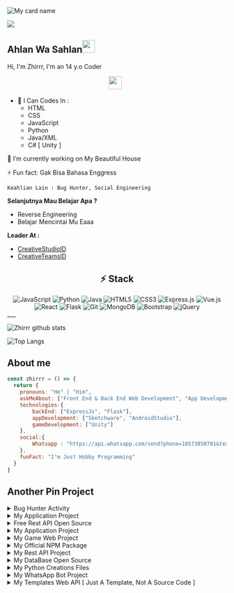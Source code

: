 ![My card name](https://cardivo.vercel.app/api?name=Zhirrr&description=Hi,%20i%27m%20a%20back%20end%20web%20developer%20and%20i%27m%2014%20y.o.%20Nice%20to%20meet%20you%20%F0%9F%91%8B&image=https://avatars.githubusercontent.com/u/75620279?v=4&backgroundColor=%23ecf0f1&instagram=zhirr_ajalah&linkedin=Zhirrr&github=Zhirrr&twitter=Zhirrr&pattern=leaf&colorPattern=%23eaeaea)

![](https://visitor-badge.glitch.me/badge?page_id=Zhirrr)

## Ahlan Wa Sahlan<img src="https://github.com/TheDudeThatCode/TheDudeThatCode/blob/master/Assets/Hi.gif" width="29px">
Hi, I'm Zhirrr, I'm an 14 y.o Coder
<br>
<p align='center'>
   <a href="https://wa.me/18573850781"><img height="30" src="https://c.top4top.io/p_1837yybbf0.jpeg"></a>&nbsp;&nbsp;
</P>

- 🌱 I Can Codes In :
  - HTML
  - CSS
  - JavaScript
  - Python
  - Java/XML
  - C# [ Unity ]
 
 🔭 I’m currently working on My Beautiful House
 
 ⚡ Fun fact: Gak Bisa Bahasa Enggress

    Keahlian Lain : Bug Hunter, Social Engineering

**Selanjutnya Mau Belajar Apa ?**
- Reverse Engineering
- Belajar Mencintai Mu Eaaa

**Leader At :**
- [CreativeStudioID](https://github.com/CreativeStudioID)
- [CreativeTeamsID](https://github.com/CreativeTeamsID)

## <div align="center">⚡ Stack </div>
<div align="center">
<img alt="JavaScript" src="https://img.shields.io/badge/javascript%20-%23323330.svg?&style=for-the-badge&logo=javascript&logoColor=%23F7DF1E"/>
<img alt="Python" src="https://img.shields.io/badge/python%20-%2314354C.svg?&style=for-the-badge&logo=python&logoColor=white"/>
<img alt="Java" src="https://img.shields.io/badge/java-%23ED8B00.svg?&style=for-the-badge&logo=java&logoColor=white"/>
<img alt="HTML5" src="https://img.shields.io/badge/html5%20-%23E34F26.svg?&style=for-the-badge&logo=html5&logoColor=white"/>
<img alt="CSS3" src="https://img.shields.io/badge/css3%20-%231572B6.svg?&style=for-the-badge&logo=css3&logoColor=white"/>
<img alt="Express.js" src="https://img.shields.io/badge/express.js%20-%23404d59.svg?&style=for-the-badge"/>
<img alt="Vue.js" src="https://img.shields.io/badge/vuejs%20-%2335495e.svg?&style=for-the-badge&logo=vue.js&logoColor=%234FC08D"/>
<img alt="React" src="https://img.shields.io/badge/react%20-%2320232a.svg?&style=for-the-badge&logo=react&logoColor=%2361DAFB"/>
<img alt="Flask" src="https://img.shields.io/badge/flask%20-%23000.svg?&style=for-the-badge&logo=flask&logoColor=white"/>
<img alt="Git" src="https://img.shields.io/badge/git%20-%23F05033.svg?&style=for-the-badge&logo=git&logoColor=white"/>
<img alt="MongoDB" src ="https://img.shields.io/badge/MongoDB-%234ea94b.svg?&style=for-the-badge&logo=mongodb&logoColor=white"/>
<img alt="Bootstrap" src="https://img.shields.io/badge/bootstrap%20-%23563D7C.svg?&style=for-the-badge&logo=bootstrap&logoColor=white"/>
<img alt="jQuery" src="https://img.shields.io/badge/jquery%20-%230769AD.svg?&style=for-the-badge&logo=jquery&logoColor=white"/>
</div>
___

![Zhirrr github stats](https://github-readme-stats.vercel.app/api?username=Zhirrr&show_icons=true&theme=tokyonight)

![Top Langs](https://github-readme-stats.vercel.app/api/top-langs/?username=Zhirrr&hide=css,html&theme=tokyonight)

## About me
```js
const zhirrr = () => {
  return {
    pronouns: "He" | "Him",
    askMeAbout: ["Front End & Back End Web Development", "App Development"],
    technologies:{
        backEnd: ["ExpressJs", "Flask"],
        appDevelopment: ["Sketchware", "AndroidStudio"],
        gameDevelopment: ["Unity"]
    },
    social:{
        Whatsapp : "https://api.whatsapp.com/send?phone=18573850781&text=Halo+Zahir",
    },
    funFact: "I'm Just Hobby Programming"
  }
}
```

## Another Pin Project
<details>
  <summary>Bug Hunter Activity</summary>
   <a href="https://github.com/Zhirrr/Vuln-Website-Indonesia">
    <img src="https://github-readme-stats.vercel.app/api/pin/?username=Zhirrr&repo=Vuln-Website-Indonesia">
  </a>
</details>
<details>
<summary>My Application Project</summary>
<a href="https://github.com/Zhirrr/PyCodes-App">
    <img src="https://github-readme-stats.vercel.app/api/pin/?username=Zhirrr&repo=PyCodes-App">
  </a>
</details>
<details>
  <summary>Free Rest API Open Source</summary>
   <a href="https://github.com/Zhirrr/Textmaker-Api">
    <img src="https://github-readme-stats.vercel.app/api/pin/?username=Zhirrr&repo=Textmaker-Api">
  </a>
   <a href="https://github.com/Zhirrr/Python-Flask-Api">
    <img src="https://github-readme-stats.vercel.app/api/pin/?username=Zhirrr&repo=Python-Flask-API">
  </a>
</details>
<details>
<summary>My Application Project</summary>
<a href="https://github.com/Zhirrr/PyCodes-App">
    <img src="https://github-readme-stats.vercel.app/api/pin/?username=Zhirrr&repo=PyCodes-App">
  </a>
</details>
<details>
<summary>My Game Web Project</summary>
<a href="https://github.com/Zhirrr/Pixel-Runner-Game">
    <img src="https://github-readme-stats.vercel.app/api/pin/?username=Zhirrr&repo=Pixel-Runner-Game">
  </a>
</details>
<details>
  <summary>My Official NPM Package</summary>
   <a href="https://github.com/Zhirrr/Zhirrr-Api-Package">
    <img src="https://github-readme-stats.vercel.app/api/pin/?username=Zhirrr&repo=Zhirrr-Api-Package">
  </a>
</details>
<details>
  <summary>My Rest API Project</summary>
  <a href="https://github.com/zhirrr/islamic-rest-api-indonesian-v2">
    <img src="https://github-readme-stats.vercel.app/api/pin/?username=Zhirrr&repo=islamic-rest-api-indonesian-v2">
  </a>
  <a href="https://github.com/zhirrr/islamic-rest-api-indonesian">
    <img src="https://github-readme-stats.vercel.app/api/pin/?username=Zhirrr&repo=islamic-rest-api-indonesian">
  </a>
  <a href="https://github.com/zhirrr/wallpaper-rest-api-indonesia">
    <img src="https://github-readme-stats.vercel.app/api/pin/?username=zhirrr&repo=wallpaper-rest-api-indonesia">
  </a>
  <a href="https://github.com/zhirrr/kisahnabi-rest-api-indonesia">
    <img src="https://github-readme-stats.vercel.app/api/pin/?username=Zhirrr&repo=kisahnabi-rest-api-indonesia">
  </a>
 <a href="https://github.com/zhirrr/ceramah-rest-api-indonesia">
    <img src="https://github-readme-stats.vercel.app/api/pin/?username=Zhirrr&repo=ceramah-rest-api-indonesia">
  </a>
   <a href="https://github.com/zhirrr/KBBI-api">
    <img src="https://github-readme-stats.vercel.app/api/pin/?username=Zhirrr&repo=KBBI-api">
  </a>
    <a href="https://github.com/zhirrr/Sosmed-Api">
    <img src="https://github-readme-stats.vercel.app/api/pin/?username=Zhirrr&repo=Sosmed-Api">
  </a>
   <a href="https://github.com/zhirrr/gempa-rest-api">
    <img src="https://github-readme-stats.vercel.app/api/pin/?username=Zhirrr&repo=gempa-rest-api">
  </a>
  <a href="https://github.com/zhirrr/Bioskop-Api">
    <img src="https://github-readme-stats.vercel.app/api/pin/?username=Zhirrr&repo=Bioskop-Api">
  </a>
   <a href="https://github.com/zhirrr/Kartun-Api">
    <img src="https://github-readme-stats.vercel.app/api/pin/?username=Zhirrr&repo=Kartun-Api">
  </a>
   <a href="https://github.com/zhirrr/Masjid-Api">
    <img src="https://github-readme-stats.vercel.app/api/pin/?username=Zhirrr&repo=Masjid-Api">
  </a>
</details>
<details>
 <summary>My DataBase Open Source</summary>
  <a href="https://github.com/zhirrr/My-SQL-Results">
    <img src="https://github-readme-stats.vercel.app/api/pin/?username=Zhirrr&repo=My-SQL-Results">
  </a>
   <a href="https://github.com/zhirrr/Zhirrr-Database">
    <img src="https://github-readme-stats.vercel.app/api/pin/?username=Zhirrr&repo=Zhirrr-Database">
  </a>
</details>
<details>
 <summary>My Python Creations Files</summary>
  <a href="https://github.com/zhirrr/My-Python-Creations">
    <img src="https://github-readme-stats.vercel.app/api/pin/?username=Zhirrr&repo=My-Python-Creations">
  </a>
</details>
<details>
  <summary>My WhatsApp Bot Project</summary>
  <a href="https://github.com/zhirrr/botwa">
    <img src="https://github-readme-stats.vercel.app/api/pin/?username=Zhirrr&repo=botwa">
  </a>
</details>
<details>
  <summary>My Templates Web API [ Just A Template, Not A Source Code ]</summary>
  <a href="https://github.com/zhirrr/My-Rest-Api">
    <img src="https://github-readme-stats.vercel.app/api/pin/?username=Zhirrr&repo=My-Rest-Api">
  </a>
</details>
<!--

**Zhirrr/Zhirrr** is a ✨ _special_ ✨ repository because its `README.md` (this file) appears on your GitHub profile.














